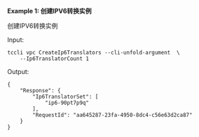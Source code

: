 **Example 1: 创建IPV6转换实例**

创建IPV6转换实例

Input: 

```
tccli vpc CreateIp6Translators --cli-unfold-argument  \
    --Ip6TranslatorCount 1
```

Output: 
```
{
    "Response": {
        "Ip6TranslatorSet": [
            "ip6-90pt7p9q"
        ],
        "RequestId": "aa645287-23fa-4950-8dc4-c56e63d2ca87"
    }
}
```

